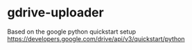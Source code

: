 # gdrive-uploader
 Based on the google python quickstart setup https://developers.google.com/drive/api/v3/quickstart/python
